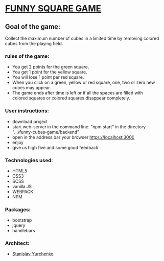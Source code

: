 # [FUNNY SQUARE GAME](https://stanislavyurchenko.github.io/funny-cubes-game/)

## Goal of the game:

Collect the maximum number of cubes in a limited time by removing colored cubes from the playing
field.

### rules of the game:

- You get 2 points for the green square.
- You get 1 point for the yellow square.
- You will lose 1 point per red square.
- When you click on a green, yellow or red square, one, two or zero new cubes may appear.
- The game ends after time is left or if all the spaces are filled with colored squares or colored
  squares disappear completely.

### User instructions:

- download project
- start web-server in the command line: "npm start" in the directory ".../funny-cubes-game/backend"
- open in the address bar your browser [https://localhost:3000](https://localhost:3000)
- enjoy
- give us high five and some good feedback

### Technologies used:

- HTML5
- CSS3
- SCSS
- vanilla JS
- WEBPACK
- NPM

### Packages:

- bootstrap
- jquery
- handlebars

### Architect:

- [Stanislav Yurchenko](https://github.com/StanislavYurchenko)
